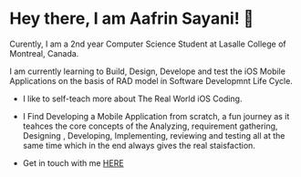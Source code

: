 # Hey there, I am Aafrin Sayani! 👋

Curently, I am a 2nd year Computer Science Student at Lasalle College of Montreal, Canada.

I am currently learning to Build, Design, Develope and test the iOS Mobile Applications on the basis of RAD model in Software Developmnt Life Cycle.

  - I like to self-teach more about The Real World iOS Coding.
  - I Find Developing a Mobile Application from scratch, a fun journey as it teahces 
    the core concepts of the  Analyzing, requirement gathering, Designing , Developing,
    Implementing, reviewing and testing  all at the same time which in the end always gives the real staisfaction.
  
  - Get in touch with me [HERE](https://www.linkedin.com/in/aafrin-sayani/)


